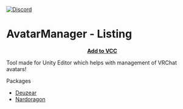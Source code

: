 [![Discord](https://img.shields.io/discord/1216429195232673964?label=Discord&labelColor=2e343e&color=00FFFF&style=for-the-badge)](https://discord.gg/czQCAsDMHa)
# AvatarManager - Listing

<p align="center">
<b><a href="https://killers0992.github.io/avatarmanager-listing">Add to VCC</a></b>
</p>

Tool made for Unity Editor which helps with management of VRChat avatars!

Packages
 - [Deuzear](https://github.com/Killers0992/AvatarManager-Deuzear)
 - [Nardoragon](https://github.com/Killers0992/AvatarManager-Nardoragon)